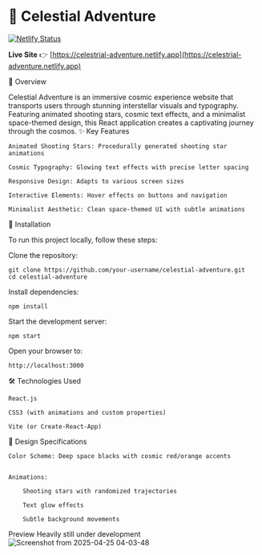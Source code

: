 # 🌌 Celestial Adventure

[![Netlify Status](https://api.netlify.com/api/v1/badges/6c63e020-42eb-4800-a90e-4c8cfa204718/deploy-status)](https://app.netlify.com/sites/celestrial-adventure/deploys)

**Live Site** 👉 [https://celestrial-adventure.netlify.app](https://celestrial-adventure.netlify.app)


🌌 Overview

Celestial Adventure is an immersive cosmic experience website that transports users through stunning interstellar visuals and typography. Featuring animated shooting stars, cosmic text effects, and a minimalist space-themed design, this React application creates a captivating journey through the cosmos.
✨ Key Features

    Animated Shooting Stars: Procedurally generated shooting star animations

    Cosmic Typography: Glowing text effects with precise letter spacing

    Responsive Design: Adapts to various screen sizes

    Interactive Elements: Hover effects on buttons and navigation

    Minimalist Aesthetic: Clean space-themed UI with subtle animations

🚀 Installation

To run this project locally, follow these steps:

  Clone the repository:
    
    git clone https://github.com/your-username/celestial-adventure.git
    cd celestial-adventure

  Install dependencies:
    
    npm install

  Start the development server:
    
    npm start

  Open your browser to:
    
    http://localhost:3000

🛠️ Technologies Used

    React.js

    CSS3 (with animations and custom properties)

    Vite (or Create-React-App)

🎨 Design Specifications

    Color Scheme: Deep space blacks with cosmic red/orange accents


    Animations:

        Shooting stars with randomized trajectories

        Text glow effects

        Subtle background movements

Preview
Heavily still under development
![Screenshot from 2025-04-25 04-03-48](https://github.com/user-attachments/assets/c2d3f6a1-60e7-4a3e-a0aa-03fe36af22dd)
